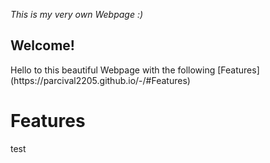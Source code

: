_This is my very own Webpage :)_

## Welcome! 

<p> Hello to this beautiful Webpage with the following [Features](https://parcival2205.github.io/-/#Features) </p>

# Features 
test
